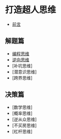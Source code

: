 # 打造超人思维

* [前言](00.md)

## 解题篇

* [编程思维](01.md)
* [逆向思维](02.md)
* [补坑思维]
* [潜意识思维]
* [跨界思维]

## 决策篇

* [数学思维]
* [概率思维]
* [逆从众思维]
* [不买房思维]
* [杠杆思维]
